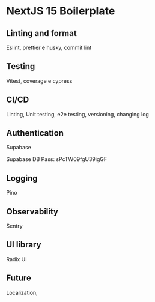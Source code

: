 # NextJS 15 Boilerplate

## Linting and format

Eslint, prettier e husky, commit lint

## Testing

Vitest, coverage e cypress

## CI/CD

Linting, Unit testing, e2e testing, versioning, changing log

## Authentication

Supabase

Supabase DB Pass: sPcTW09fgU39igGF

## Logging

Pino

## Observability

Sentry

## UI library

Radix UI

## Future

Localization,

